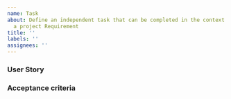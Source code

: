```yaml
---
name: Task
about: Define an independent task that can be completed in the context of resolving
  a project Requirement
title: ''
labels: ''
assignees: ''
---
```


### User Story


### Acceptance criteria
